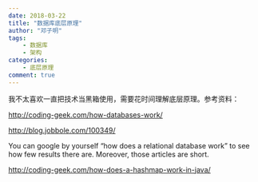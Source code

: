 ```yaml
---
date: 2018-03-22
title: "数据库底层原理"
author: "邓子明"
tags:
    - 数据库
    - 架构
categories:
    - 底层原理
comment: true
---
```


我不太喜欢一直把技术当黑箱使用，需要花时间理解底层原理。参考资料：

http://coding-geek.com/how-databases-work/

http://blog.jobbole.com/100349/

You can google by yourself “how does a relational database work” to see how few results there are. Moreover, those articles are short. 

http://coding-geek.com/how-does-a-hashmap-work-in-java/

